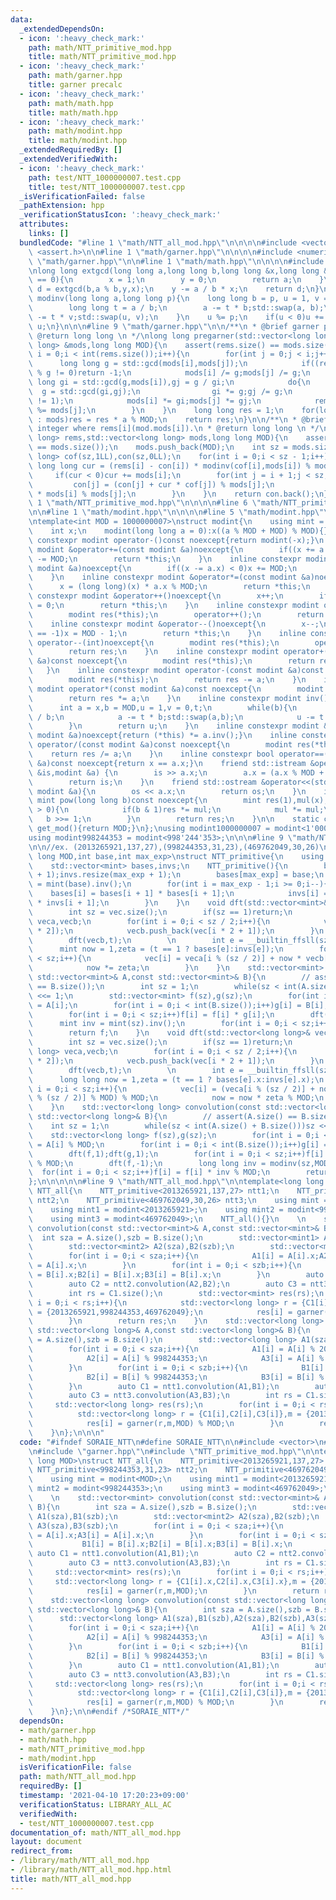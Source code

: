 ```yaml
---
data:
  _extendedDependsOn:
  - icon: ':heavy_check_mark:'
    path: math/NTT_primitive_mod.hpp
    title: math/NTT_primitive_mod.hpp
  - icon: ':heavy_check_mark:'
    path: math/garner.hpp
    title: garner precalc
  - icon: ':heavy_check_mark:'
    path: math/math.hpp
    title: math/math.hpp
  - icon: ':heavy_check_mark:'
    path: math/modint.hpp
    title: math/modint.hpp
  _extendedRequiredBy: []
  _extendedVerifiedWith:
  - icon: ':heavy_check_mark:'
    path: test/NTT_1000000007.test.cpp
    title: test/NTT_1000000007.test.cpp
  _isVerificationFailed: false
  _pathExtension: hpp
  _verificationStatusIcon: ':heavy_check_mark:'
  attributes:
    links: []
  bundledCode: "#line 1 \"math/NTT_all_mod.hpp\"\n\n\n\n#include <vector>\n#include\
    \ <assert.h>\n\n#line 1 \"math/garner.hpp\"\n\n\n\n#include <numeric>\n#line 7\
    \ \"math/garner.hpp\"\n\n#line 1 \"math/math.hpp\"\n\n\n\n#include <algorithm>\n\
    \nlong long extgcd(long long a,long long b,long long &x,long long &y){\n    if(b\
    \ == 0){\n        x = 1;\n        y = 0;\n        return a;\n    }\n    long long\
    \ d = extgcd(b,a % b,y,x);\n    y -= a / b * x;\n    return d;\n}\n\nlong long\
    \ modinv(long long a,long long p){\n    long long b = p, u = 1, v = 0;\n    while(b){\n\
    \        long long t = a / b;\n        a -= t * b;std::swap(a, b);\n        u\
    \ -= t * v;std::swap(u, v);\n    }\n    u %= p;\n    if(u < 0)u += p;\n    return\
    \ u;\n}\n\n\n#line 9 \"math/garner.hpp\"\n\n/**\n * @brief garner precalc\n *\
    \ @return long long \n */\nlong long pregarner(std::vector<long long> &rems,std::vector<long\
    \ long> &mods,long long MOD){\n    assert(rems.size() == mods.size());\n    for(int\
    \ i = 0;i < int(rems.size());i++){\n        for(int j = 0;j < i;j++){\n      \
    \      long long g = std::gcd(mods[i],mods[j]);\n            if((rems[i] - rems[j])\
    \ % g != 0)return -1;\n            mods[i] /= g;mods[j] /= g;\n            long\
    \ long gi = std::gcd(g,mods[i]),gj = g / gi;\n            do{\n              \
    \  g = std::gcd(gi,gj);\n                gi *= g;gj /= g;\n            }while(g\
    \ != 1);\n            mods[i] *= gi;mods[j] *= gj;\n            rems[i] %= mods[i];rems[j]\
    \ %= mods[j];\n        }\n    }\n    long long res = 1;\n    for(long long &a\
    \ : mods)res = res * a % MOD;\n    return res;\n}\n\n/**\n * @brief returns a\
    \ integer where rems[i](mod.mods[i]).\n * @return long long \n */\nlong long garner(std::vector<long\
    \ long> rems,std::vector<long long> mods,long long MOD){\n    assert(rems.size()\
    \ == mods.size());\n    mods.push_back(MOD);\n    int sz = mods.size();\n    std::vector<long\
    \ long> cof(sz,1LL),con(sz,0LL);\n    for(int i = 0;i < sz - 1;i++){\n       \
    \ long long cur = (rems[i] - con[i]) * modinv(cof[i],mods[i]) % mods[i];\n   \
    \     if(cur < 0)cur += mods[i];\n        for(int j = i + 1;j < sz;j++){\n   \
    \         con[j] = (con[j] + cur * cof[j]) % mods[j];\n            cof[j] = cof[j]\
    \ * mods[i] % mods[j];\n        }\n    }\n    return con.back();\n}\n\n\n#line\
    \ 1 \"math/NTT_primitive_mod.hpp\"\n\n\n\n#line 6 \"math/NTT_primitive_mod.hpp\"\
    \n\n#line 1 \"math/modint.hpp\"\n\n\n\n#line 5 \"math/modint.hpp\"\n#include <iostream>\n\
    \ntemplate<int MOD = 1000000007>\nstruct modint{\n    using mint = modint<MOD>;\n\
    \    int x;\n    modint(long long a = 0):x((a % MOD + MOD) % MOD){}\n    inline\
    \ constexpr modint operator-()const noexcept{return modint(-x);}\n    inline constexpr\
    \ modint &operator+=(const modint &a)noexcept{\n        if((x += a.x) >= MOD)x\
    \ -= MOD;\n        return *this;\n    }\n    inline constexpr modint &operator-=(const\
    \ modint &a)noexcept{\n        if((x -= a.x) < 0)x += MOD;\n        return *this;\n\
    \    }\n    inline constexpr modint &operator*=(const modint &a)noexcept{\n  \
    \      x = (long long)(x) * a.x % MOD;\n        return *this;\n    }\n    inline\
    \ constexpr modint &operator++()noexcept{\n        x++;\n        if(x == MOD)x\
    \ = 0;\n        return *this;\n    }\n    inline constexpr modint operator++(int)noexcept{\n\
    \        modint res(*this);\n        operator++();\n        return res;\n    }\n\
    \    inline constexpr modint &operator--()noexcept{\n        x--;\n        if(x\
    \ == -1)x = MOD - 1;\n        return *this;\n    }\n    inline constexpr modint\
    \ operator--(int)noexcept{\n        modint res(*this);\n        operator--();\n\
    \        return res;\n    }\n    inline constexpr modint operator+(const modint\
    \ &a)const noexcept{\n        modint res(*this);\n        return res += a;\n \
    \   }\n    inline constexpr modint operator-(const modint &a)const noexcept{\n\
    \        modint res(*this);\n        return res -= a;\n    }\n    inline constexpr\
    \ modint operator*(const modint &a)const noexcept{\n        modint res(*this);\n\
    \        return res *= a;\n    }\n    inline constexpr modint inv()const{\n  \
    \      int a = x,b = MOD,u = 1,v = 0,t;\n        while(b){\n            t = a\
    \ / b;\n            a -= t * b;std::swap(a,b);\n            u -= t * v;std::swap(u,v);\n\
    \        }\n        return u;\n    }\n    inline constexpr modint &operator/=(const\
    \ modint &a)noexcept{return (*this) *= a.inv();}\n    inline constexpr modint\
    \ operator/(const modint &a)const noexcept{\n        modint res(*this);\n    \
    \    return res /= a;\n    }\n    inline constexpr bool operator==(const modint\
    \ &a)const noexcept{return x == a.x;}\n    friend std::istream &operator>>(std::istream\
    \ &is,modint &a) {\n        is >> a.x;\n        a.x = (a.x % MOD + MOD) % MOD;\n\
    \        return is;\n    }\n    friend std::ostream &operator<<(std::ostream &os,const\
    \ modint &a){\n        os << a.x;\n        return os;\n    }\n    inline constexpr\
    \ mint pow(long long b)const noexcept{\n        mint res(1),mul(x);\n        while(b\
    \ > 0){\n            if(b & 1)res *= mul;\n            mul *= mul;\n         \
    \   b >>= 1;\n        }\n        return res;\n    }\n\n    static constexpr int\
    \ get_mod(){return MOD;}\n};\nusing modint1000000007 = modint<1'000'000'007>;\n\
    using modint998244353 = modint<998'244'353>;\n\n\n#line 9 \"math/NTT_primitive_mod.hpp\"\
    \n\n//ex. (2013265921,137,27),(998244353,31,23),(469762049,30,26)\ntemplate<long\
    \ long MOD,int base,int max_exp>\nstruct NTT_primitive{\n    using mint = modint<MOD>;\n\
    \    std::vector<mint> bases,invs;\n    NTT_primitive(){\n        bases.resize(max_exp\
    \ + 1);invs.resize(max_exp + 1);\n        bases[max_exp] = base;\n        invs[max_exp]\
    \ = mint(base).inv();\n        for(int i = max_exp - 1;i >= 0;i--){\n        \
    \    bases[i] = bases[i + 1] * bases[i + 1];\n            invs[i] = invs[i + 1]\
    \ * invs[i + 1];\n        }\n    }\n    void dft(std::vector<mint>& vec,int t){\n\
    \        int sz = vec.size();\n        if(sz == 1)return;\n        std::vector<mint>\
    \ veca,vecb;\n        for(int i = 0;i < sz / 2;i++){\n            veca.push_back(vec[i\
    \ * 2]);\n            vecb.push_back(vec[i * 2 + 1]);\n        }\n        dft(veca,t);\n\
    \        dft(vecb,t);\n        \n        int e = __builtin_ffsll(sz) - 1;\n  \
    \      mint now = 1,zeta = (t == 1 ? bases[e]:invs[e]);\n        for(int i = 0;i\
    \ < sz;i++){\n            vec[i] = veca[i % (sz / 2)] + now * vecb[i % (sz / 2)];\n\
    \            now *= zeta;\n        }\n    }\n    std::vector<mint> convolution(const\
    \ std::vector<mint>& A,const std::vector<mint>& B){\n        // assert(A.size()\
    \ == B.size());\n        int sz = 1;\n        while(sz < int(A.size() + B.size()))sz\
    \ <<= 1;\n        std::vector<mint> f(sz),g(sz);\n        for(int i = 0;i < int(A.size());i++)f[i]\
    \ = A[i];\n        for(int i = 0;i < int(B.size());i++)g[i] = B[i];\n        dft(f,1);dft(g,1);\n\
    \        for(int i = 0;i < sz;i++)f[i] = f[i] * g[i];\n        dft(f,-1);\n  \
    \      mint inv = mint(sz).inv();\n        for(int i = 0;i < sz;i++)f[i] *= inv;\n\
    \        return f;\n    }\n    void dft(std::vector<long long>& vec,int t){\n\
    \        int sz = vec.size();\n        if(sz == 1)return;\n        std::vector<long\
    \ long> veca,vecb;\n        for(int i = 0;i < sz / 2;i++){\n            veca.push_back(vec[i\
    \ * 2]);\n            vecb.push_back(vec[i * 2 + 1]);\n        }\n        dft(veca,t);\n\
    \        dft(vecb,t);\n        \n        int e = __builtin_ffsll(sz) - 1;\n  \
    \      long long now = 1,zeta = (t == 1 ? bases[e].x:invs[e].x);\n        for(int\
    \ i = 0;i < sz;i++){\n            vec[i] = (veca[i % (sz / 2)] + now * vecb[i\
    \ % (sz / 2)] % MOD) % MOD;\n            now = now * zeta % MOD;\n        }\n\
    \    }\n    std::vector<long long> convolution(const std::vector<long long>& A,const\
    \ std::vector<long long>& B){\n        // assert(A.size() == B.size());\n    \
    \    int sz = 1;\n        while(sz < int(A.size() + B.size()))sz <<= 1;\n    \
    \    std::vector<long long> f(sz),g(sz);\n        for(int i = 0;i < int(A.size());i++)f[i]\
    \ = A[i] % MOD;\n        for(int i = 0;i < int(B.size());i++)g[i] = B[i] % MOD;\n\
    \        dft(f,1);dft(g,1);\n        for(int i = 0;i < sz;i++)f[i] = f[i] * g[i]\
    \ % MOD;\n        dft(f,-1);\n        long long inv = modinv(sz,MOD);\n      \
    \  for(int i = 0;i < sz;i++)f[i] = f[i] * inv % MOD;\n        return f;\n    }\n\
    };\n\n\n\n\n#line 9 \"math/NTT_all_mod.hpp\"\n\ntemplate<long long MOD>\nstruct\
    \ NTT_all{\n    NTT_primitive<2013265921,137,27> ntt1;\n    NTT_primitive<998244353,31,23>\
    \ ntt2;\n    NTT_primitive<469762049,30,26> ntt3;\n    using mint = modint<MOD>;\n\
    \    using mint1 = modint<2013265921>;\n    using mint2 = modint<998244353>;\n\
    \    using mint3 = modint<469762049>;\n    NTT_all(){}\n    \n    std::vector<mint>\
    \ convolution(const std::vector<mint>& A,const std::vector<mint>& B){\n      \
    \  int sza = A.size(),szb = B.size();\n        std::vector<mint1> A1(sza),B1(szb);\n\
    \        std::vector<mint2> A2(sza),B2(szb);\n        std::vector<mint3> A3(sza),B3(szb);\n\
    \        for(int i = 0;i < sza;i++){\n            A1[i] = A[i].x;A2[i] = A[i].x;A3[i]\
    \ = A[i].x;\n        }\n        for(int i = 0;i < szb;i++){\n            B1[i]\
    \ = B[i].x;B2[i] = B[i].x;B3[i] = B[i].x;\n        }\n        auto C1 = ntt1.convolution(A1,B1);\n\
    \        auto C2 = ntt2.convolution(A2,B2);\n        auto C3 = ntt3.convolution(A3,B3);\n\
    \        int rs = C1.size();\n        std::vector<mint> res(rs);\n        for(int\
    \ i = 0;i < rs;i++){\n            std::vector<long long> r = {C1[i].x,C2[i].x,C3[i].x},m\
    \ = {2013265921,998244353,469762049};\n            res[i] = garner(r,m,MOD);\n\
    \        }\n        return res;\n    }\n    std::vector<long long> convolution(const\
    \ std::vector<long long>& A,const std::vector<long long>& B){\n        int sza\
    \ = A.size(),szb = B.size();\n        std::vector<long long> A1(sza),B1(szb),A2(sza),B2(szb),A3(sza),B3(szb);\n\
    \        for(int i = 0;i < sza;i++){\n            A1[i] = A[i] % 2013265921;\n\
    \            A2[i] = A[i] % 998244353;\n            A3[i] = A[i] % 469762049;\n\
    \        }\n        for(int i = 0;i < szb;i++){\n            B1[i] = B[i] % 2013265921;\n\
    \            B2[i] = B[i] % 998244353;\n            B3[i] = B[i] % 469762049;\n\
    \        }\n        auto C1 = ntt1.convolution(A1,B1);\n        auto C2 = ntt2.convolution(A2,B2);\n\
    \        auto C3 = ntt3.convolution(A3,B3);\n        int rs = C1.size();\n   \
    \     std::vector<long long> res(rs);\n        for(int i = 0;i < rs;i++){\n  \
    \          std::vector<long long> r = {C1[i],C2[i],C3[i]},m = {2013265921,998244353,469762049};\n\
    \            res[i] = garner(r,m,MOD) % MOD;\n        }\n        return res;\n\
    \    }\n};\n\n\n"
  code: "#ifndef SORAIE_NTT\n#define SORAIE_NTT\n\n#include <vector>\n#include <assert.h>\n\
    \n#include \"garner.hpp\"\n#include \"NTT_primitive_mod.hpp\"\n\ntemplate<long\
    \ long MOD>\nstruct NTT_all{\n    NTT_primitive<2013265921,137,27> ntt1;\n   \
    \ NTT_primitive<998244353,31,23> ntt2;\n    NTT_primitive<469762049,30,26> ntt3;\n\
    \    using mint = modint<MOD>;\n    using mint1 = modint<2013265921>;\n    using\
    \ mint2 = modint<998244353>;\n    using mint3 = modint<469762049>;\n    NTT_all(){}\n\
    \    \n    std::vector<mint> convolution(const std::vector<mint>& A,const std::vector<mint>&\
    \ B){\n        int sza = A.size(),szb = B.size();\n        std::vector<mint1>\
    \ A1(sza),B1(szb);\n        std::vector<mint2> A2(sza),B2(szb);\n        std::vector<mint3>\
    \ A3(sza),B3(szb);\n        for(int i = 0;i < sza;i++){\n            A1[i] = A[i].x;A2[i]\
    \ = A[i].x;A3[i] = A[i].x;\n        }\n        for(int i = 0;i < szb;i++){\n \
    \           B1[i] = B[i].x;B2[i] = B[i].x;B3[i] = B[i].x;\n        }\n       \
    \ auto C1 = ntt1.convolution(A1,B1);\n        auto C2 = ntt2.convolution(A2,B2);\n\
    \        auto C3 = ntt3.convolution(A3,B3);\n        int rs = C1.size();\n   \
    \     std::vector<mint> res(rs);\n        for(int i = 0;i < rs;i++){\n       \
    \     std::vector<long long> r = {C1[i].x,C2[i].x,C3[i].x},m = {2013265921,998244353,469762049};\n\
    \            res[i] = garner(r,m,MOD);\n        }\n        return res;\n    }\n\
    \    std::vector<long long> convolution(const std::vector<long long>& A,const\
    \ std::vector<long long>& B){\n        int sza = A.size(),szb = B.size();\n  \
    \      std::vector<long long> A1(sza),B1(szb),A2(sza),B2(szb),A3(sza),B3(szb);\n\
    \        for(int i = 0;i < sza;i++){\n            A1[i] = A[i] % 2013265921;\n\
    \            A2[i] = A[i] % 998244353;\n            A3[i] = A[i] % 469762049;\n\
    \        }\n        for(int i = 0;i < szb;i++){\n            B1[i] = B[i] % 2013265921;\n\
    \            B2[i] = B[i] % 998244353;\n            B3[i] = B[i] % 469762049;\n\
    \        }\n        auto C1 = ntt1.convolution(A1,B1);\n        auto C2 = ntt2.convolution(A2,B2);\n\
    \        auto C3 = ntt3.convolution(A3,B3);\n        int rs = C1.size();\n   \
    \     std::vector<long long> res(rs);\n        for(int i = 0;i < rs;i++){\n  \
    \          std::vector<long long> r = {C1[i],C2[i],C3[i]},m = {2013265921,998244353,469762049};\n\
    \            res[i] = garner(r,m,MOD) % MOD;\n        }\n        return res;\n\
    \    }\n};\n\n#endif /*SORAIE_NTT*/"
  dependsOn:
  - math/garner.hpp
  - math/math.hpp
  - math/NTT_primitive_mod.hpp
  - math/modint.hpp
  isVerificationFile: false
  path: math/NTT_all_mod.hpp
  requiredBy: []
  timestamp: '2021-04-10 17:20:23+09:00'
  verificationStatus: LIBRARY_ALL_AC
  verifiedWith:
  - test/NTT_1000000007.test.cpp
documentation_of: math/NTT_all_mod.hpp
layout: document
redirect_from:
- /library/math/NTT_all_mod.hpp
- /library/math/NTT_all_mod.hpp.html
title: math/NTT_all_mod.hpp
---
```

